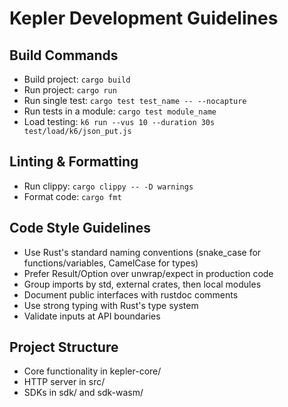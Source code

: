 # Kepler Development Guidelines

## Build Commands
- Build project: `cargo build`
- Run project: `cargo run`
- Run single test: `cargo test test_name -- --nocapture`
- Run tests in a module: `cargo test module_name`
- Load testing: `k6 run --vus 10 --duration 30s test/load/k6/json_put.js`

## Linting & Formatting
- Run clippy: `cargo clippy -- -D warnings`
- Format code: `cargo fmt`

## Code Style Guidelines
- Use Rust's standard naming conventions (snake_case for functions/variables, CamelCase for types)
- Prefer Result/Option over unwrap/expect in production code
- Group imports by std, external crates, then local modules
- Document public interfaces with rustdoc comments
- Use strong typing with Rust's type system
- Validate inputs at API boundaries

## Project Structure
- Core functionality in kepler-core/
- HTTP server in src/
- SDKs in sdk/ and sdk-wasm/
